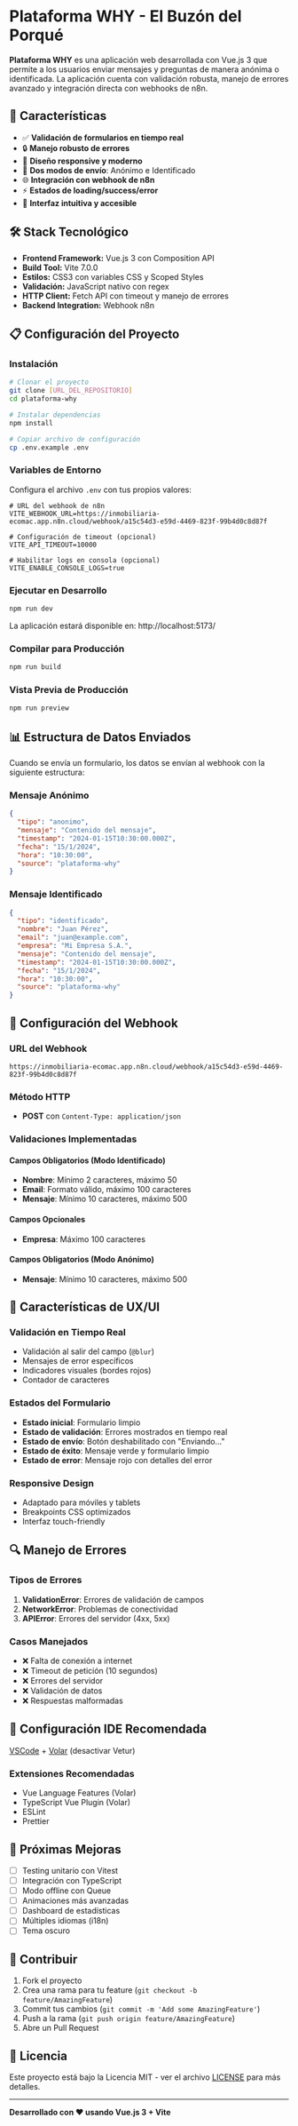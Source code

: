 # Plataforma WHY - El Buzón del Porqué

**Plataforma WHY** es una aplicación web desarrollada con Vue.js 3 que permite a los usuarios enviar mensajes y preguntas de manera anónima o identificada. La aplicación cuenta con validación robusta, manejo de errores avanzado y integración directa con webhooks de n8n.

## 🚀 Características

- ✅ **Validación de formularios en tiempo real**
- 🔒 **Manejo robusto de errores**
- 📱 **Diseño responsive y moderno**
- 🎯 **Dos modos de envío**: Anónimo e Identificado
- 🌐 **Integración con webhook de n8n**
- ⚡ **Estados de loading/success/error**
- 🎨 **Interfaz intuitiva y accesible**

## 🛠️ Stack Tecnológico

- **Frontend Framework:** Vue.js 3 con Composition API
- **Build Tool:** Vite 7.0.0
- **Estilos:** CSS3 con variables CSS y Scoped Styles
- **Validación:** JavaScript nativo con regex
- **HTTP Client:** Fetch API con timeout y manejo de errores
- **Backend Integration:** Webhook n8n

## 📋 Configuración del Proyecto

### Instalación

```bash
# Clonar el proyecto
git clone [URL_DEL_REPOSITORIO]
cd plataforma-why

# Instalar dependencias
npm install

# Copiar archivo de configuración
cp .env.example .env
```

### Variables de Entorno

Configura el archivo `.env` con tus propios valores:

```env
# URL del webhook de n8n
VITE_WEBHOOK_URL=https://inmobiliaria-ecomac.app.n8n.cloud/webhook/a15c54d3-e59d-4469-823f-99b4d0c8d87f

# Configuración de timeout (opcional)
VITE_API_TIMEOUT=10000

# Habilitar logs en consola (opcional)
VITE_ENABLE_CONSOLE_LOGS=true
```

### Ejecutar en Desarrollo

```bash
npm run dev
```

La aplicación estará disponible en: http://localhost:5173/

### Compilar para Producción

```bash
npm run build
```

### Vista Previa de Producción

```bash
npm run preview
```

## 📊 Estructura de Datos Enviados

Cuando se envía un formulario, los datos se envían al webhook con la siguiente estructura:

### Mensaje Anónimo
```json
{
  "tipo": "anonimo",
  "mensaje": "Contenido del mensaje",
  "timestamp": "2024-01-15T10:30:00.000Z",
  "fecha": "15/1/2024",
  "hora": "10:30:00",
  "source": "plataforma-why"
}
```

### Mensaje Identificado
```json
{
  "tipo": "identificado",
  "nombre": "Juan Pérez",
  "email": "juan@example.com",
  "empresa": "Mi Empresa S.A.",
  "mensaje": "Contenido del mensaje",
  "timestamp": "2024-01-15T10:30:00.000Z",
  "fecha": "15/1/2024",
  "hora": "10:30:00",
  "source": "plataforma-why"
}
```

## 🔧 Configuración del Webhook

### URL del Webhook
```
https://inmobiliaria-ecomac.app.n8n.cloud/webhook/a15c54d3-e59d-4469-823f-99b4d0c8d87f
```

### Método HTTP
- **POST** con `Content-Type: application/json`

### Validaciones Implementadas

#### Campos Obligatorios (Modo Identificado)
- **Nombre**: Mínimo 2 caracteres, máximo 50
- **Email**: Formato válido, máximo 100 caracteres
- **Mensaje**: Mínimo 10 caracteres, máximo 500

#### Campos Opcionales
- **Empresa**: Máximo 100 caracteres

#### Campos Obligatorios (Modo Anónimo)
- **Mensaje**: Mínimo 10 caracteres, máximo 500

## 🎨 Características de UX/UI

### Validación en Tiempo Real
- Validación al salir del campo (`@blur`)
- Mensajes de error específicos
- Indicadores visuales (bordes rojos)
- Contador de caracteres

### Estados del Formulario
- **Estado inicial**: Formulario limpio
- **Estado de validación**: Errores mostrados en tiempo real  
- **Estado de envío**: Botón deshabilitado con "Enviando..."
- **Estado de éxito**: Mensaje verde y formulario limpio
- **Estado de error**: Mensaje rojo con detalles del error

### Responsive Design
- Adaptado para móviles y tablets
- Breakpoints CSS optimizados
- Interfaz touch-friendly

## 🔍 Manejo de Errores

### Tipos de Errores
1. **ValidationError**: Errores de validación de campos
2. **NetworkError**: Problemas de conectividad
3. **APIError**: Errores del servidor (4xx, 5xx)

### Casos Manejados
- ❌ Falta de conexión a internet
- ❌ Timeout de petición (10 segundos)
- ❌ Errores del servidor
- ❌ Validación de datos
- ❌ Respuestas malformadas

## 🚦 Configuración IDE Recomendada

[VSCode](https://code.visualstudio.com/) + [Volar](https://marketplace.visualstudio.com/items?itemName=Vue.volar) (desactivar Vetur)

### Extensiones Recomendadas
- Vue Language Features (Volar)
- TypeScript Vue Plugin (Volar)
- ESLint
- Prettier

## 📝 Próximas Mejoras

- [ ] Testing unitario con Vitest
- [ ] Integración con TypeScript
- [ ] Modo offline con Queue
- [ ] Animaciones más avanzadas
- [ ] Dashboard de estadísticas
- [ ] Múltiples idiomas (i18n)
- [ ] Tema oscuro

## 🤝 Contribuir

1. Fork el proyecto
2. Crea una rama para tu feature (`git checkout -b feature/AmazingFeature`)
3. Commit tus cambios (`git commit -m 'Add some AmazingFeature'`)
4. Push a la rama (`git push origin feature/AmazingFeature`)
5. Abre un Pull Request

## 📄 Licencia

Este proyecto está bajo la Licencia MIT - ver el archivo [LICENSE](LICENSE) para más detalles.

---

**Desarrollado con ❤️ usando Vue.js 3 + Vite**
